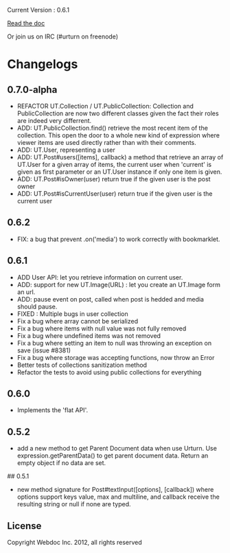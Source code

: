 Current Version : 0.6.1 

[Read the doc](http://webdoc.github.com/urturn-expression-api)

Or join us on IRC (#urturn on freenode)

# Changelogs

## 0.7.0-alpha

- REFACTOR UT.Collection / UT.PublicCollection: Collection and PublicCollection
  are now two different classes given the fact their roles are indeed very differrent.
- ADD: UT.PublicCollection.find() retrieve the most recent item of the collection.
  This open the door to a whole new kind of expression where viewer items are used directly
  rather than with their comments.
- ADD: UT.User, representing a user
- ADD: UT.Post#users([items], callback) a method that retrieve an array of 
  UT.User for a given array of items, the current user when 'current' is given as
  first parameter or an UT.User instance if only one item is given.
- ADD: UT.Post#isOwner(user) return true if the given user is the post owner
- ADD: UT.Post#isCurrentUser(user) return true if the given user is the current user

## 0.6.2

- FIX: a bug that prevent .on('media') to work correctly with bookmarklet. 

## 0.6.1

- ADD User API: let you retrieve information on current user.
- ADD: support for new UT.Image(URL) : let you create an UT.Image form an url.
- ADD: pause event on post, called when post is hedded and media should pause.
- FIXED : Multiple bugs in user collection
- Fix a bug where array cannot be serialized
- Fix a bug where items with null value was not fully removed
- Fix a bug where undefined items was not removed
- Fix a bug where setting an item to null was throwing an exception on save (issue #8381)
- Fix a bug where storage was accepting functions, now throw an Error
- Better tests of collections sanitization method
- Refactor the tests to avoid using public collections for everything

## 0.6.0

- Implements the 'flat API'.

## 0.5.2

- add a new method to get Parent Document data when use Urturn. Use expression.getParentData() to get parent document data. Return an empty object if no data are set.

## 0.5.1

- new method signature for Post#textInput([options], [callback]) where options support keys value, max and multiline, and callback receive the resulting string or null if none are typed.


## License

Copyright Webdoc Inc. 2012, all rights reserved
